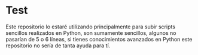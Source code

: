 # Test
Este repositorio lo estaré utilizando principalmente para subir scripts sencillos realizados en Python, son sumamente sencillos, algunos no pasarían de 5 o 6 líneas, si tienes conocimientos avanzados en Python este repositorio no sería de tanta ayuda para tí.

